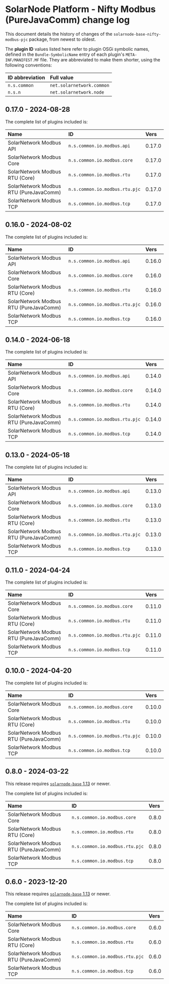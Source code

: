 # SolarNode Platform - Nifty Modbus (PureJavaComm) change log

This document details the history of changes of the `solarnode-base-nifty-modbus-pjc` package,
from newest to oldest.

The **plugin ID** values listed here refer to plugin OSGi symbolic names, defined in the
`Bundle-SymbolicName` entry of each plugin's `META-INF/MANIFEST.MF` file. They are abbreviated to
make them shorter, using the following conventions:

| ID abbreviation | Full value                |
|:----------------|:--------------------------|
| `n.s.common`    | `net.solarnetwork.common` |
| `n.s.n`         | `net.solarnetwork.node`   |

## 0.17.0 - 2024-08-28

The complete list of plugins included is:

| Name                                   | ID                             | Vers   |
|:---------------------------------------|:-------------------------------|:-------|
| SolarNetwork Modbus API                | `n.s.common.io.modbus.api`     | 0.17.0 |
| SolarNetwork Modbus Core               | `n.s.common.io.modbus.core`    | 0.17.0 |
| SolarNetwork Modbus RTU (Core)         | `n.s.common.io.modbus.rtu`     | 0.17.0 |
| SolarNetwork Modbus RTU (PureJavaComm) | `n.s.common.io.modbus.rtu.pjc` | 0.17.0 |
| SolarNetwork Modbus TCP                | `n.s.common.io.modbus.tcp`     | 0.17.0 |


## 0.16.0 - 2024-08-02

The complete list of plugins included is:

| Name                                   | ID                             | Vers   |
|:---------------------------------------|:-------------------------------|:-------|
| SolarNetwork Modbus API                | `n.s.common.io.modbus.api`     | 0.16.0 |
| SolarNetwork Modbus Core               | `n.s.common.io.modbus.core`    | 0.16.0 |
| SolarNetwork Modbus RTU (Core)         | `n.s.common.io.modbus.rtu`     | 0.16.0 |
| SolarNetwork Modbus RTU (PureJavaComm) | `n.s.common.io.modbus.rtu.pjc` | 0.16.0 |
| SolarNetwork Modbus TCP                | `n.s.common.io.modbus.tcp`     | 0.16.0 |


## 0.14.0 - 2024-06-18

The complete list of plugins included is:

| Name                                   | ID                             | Vers   |
|:---------------------------------------|:-------------------------------|:-------|
| SolarNetwork Modbus API                | `n.s.common.io.modbus.api`     | 0.14.0 |
| SolarNetwork Modbus Core               | `n.s.common.io.modbus.core`    | 0.14.0 |
| SolarNetwork Modbus RTU (Core)         | `n.s.common.io.modbus.rtu`     | 0.14.0 |
| SolarNetwork Modbus RTU (PureJavaComm) | `n.s.common.io.modbus.rtu.pjc` | 0.14.0 |
| SolarNetwork Modbus TCP                | `n.s.common.io.modbus.tcp`     | 0.14.0 |


## 0.13.0 - 2024-05-18

The complete list of plugins included is:

| Name                                   | ID                             | Vers   |
|:---------------------------------------|:-------------------------------|:-------|
| SolarNetwork Modbus API                | `n.s.common.io.modbus.api`     | 0.13.0 |
| SolarNetwork Modbus Core               | `n.s.common.io.modbus.core`    | 0.13.0 |
| SolarNetwork Modbus RTU (Core)         | `n.s.common.io.modbus.rtu`     | 0.13.0 |
| SolarNetwork Modbus RTU (PureJavaComm) | `n.s.common.io.modbus.rtu.pjc` | 0.13.0 |
| SolarNetwork Modbus TCP                | `n.s.common.io.modbus.tcp`     | 0.13.0 |


## 0.11.0 - 2024-04-24

The complete list of plugins included is:

| Name                                   | ID                             | Vers   |
|:---------------------------------------|:-------------------------------|:-------|
| SolarNetwork Modbus Core               | `n.s.common.io.modbus.core`    | 0.11.0 |
| SolarNetwork Modbus RTU (Core)         | `n.s.common.io.modbus.rtu`     | 0.11.0 |
| SolarNetwork Modbus RTU (PureJavaComm) | `n.s.common.io.modbus.rtu.pjc` | 0.11.0 |
| SolarNetwork Modbus TCP                | `n.s.common.io.modbus.tcp`     | 0.11.0 |


## 0.10.0 - 2024-04-20

The complete list of plugins included is:

| Name                                   | ID                             | Vers   |
|:---------------------------------------|:-------------------------------|:-------|
| SolarNetwork Modbus Core               | `n.s.common.io.modbus.core`    | 0.10.0 |
| SolarNetwork Modbus RTU (Core)         | `n.s.common.io.modbus.rtu`     | 0.10.0 |
| SolarNetwork Modbus RTU (PureJavaComm) | `n.s.common.io.modbus.rtu.pjc` | 0.10.0 |
| SolarNetwork Modbus TCP                | `n.s.common.io.modbus.tcp`     | 0.10.0 |


## 0.8.0 - 2024-03-22

This release requires [`solarnode-base` 1.13][base-changelog] or newer.

The complete list of plugins included is:

| Name                                   | ID                             | Vers  |
|:---------------------------------------|:-------------------------------|:------|
| SolarNetwork Modbus Core               | `n.s.common.io.modbus.core`    | 0.8.0 |
| SolarNetwork Modbus RTU (Core)         | `n.s.common.io.modbus.rtu`     | 0.8.0 |
| SolarNetwork Modbus RTU (PureJavaComm) | `n.s.common.io.modbus.rtu.pjc` | 0.8.0 |
| SolarNetwork Modbus TCP                | `n.s.common.io.modbus.tcp`     | 0.8.0 |


## 0.6.0 - 2023-12-20

This release requires [`solarnode-base` 1.13][base-changelog] or newer.

The complete list of plugins included is:

| Name                                   | ID                             | Vers  |
|:---------------------------------------|:-------------------------------|:------|
| SolarNetwork Modbus Core               | `n.s.common.io.modbus.core`    | 0.6.0 |
| SolarNetwork Modbus RTU (Core)         | `n.s.common.io.modbus.rtu`     | 0.6.0 |
| SolarNetwork Modbus RTU (PureJavaComm) | `n.s.common.io.modbus.rtu.pjc` | 0.6.0 |
| SolarNetwork Modbus TCP                | `n.s.common.io.modbus.tcp`     | 0.6.0 |


[base-changelog]: ../../solarnode-base/debian/CHANGELOG.md
